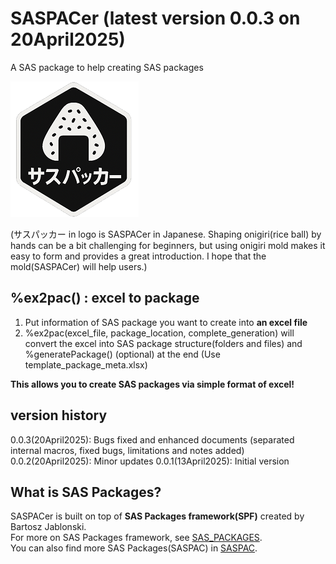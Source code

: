 # SASPACer (latest version 0.0.3 on 20April2025)
A SAS package to help creating SAS packages

![logo](https://github.com/Nakaya-Ryo/SASPACer/blob/main/saspacer_logo_small.png)

(サスパッカー in logo is SASPACer in Japanese. Shaping onigiri(rice ball) by hands can be a bit challenging for beginners, but using onigiri mold makes it easy to form and provides a great introduction. I hope that the mold(SASPACer) will help users.)

## %ex2pac() : excel to package
1. Put information of SAS package you want to create into **an excel file**
2. %ex2pac(excel_file, package_location, complete_generation) will convert the excel into SAS package structure(folders and files) and %generatePackage() (optional) at the end
   (Use template_package_meta.xlsx)

**This allows you to create SAS packages via simple format of excel!**

## version history
0.0.3(20April2025): Bugs fixed and enhanced documents (separated internal macros, fixed bugs, limitations and notes added)
0.0.2(20April2025): Minor updates
0.0.1(13April2025): Initial version

## What is SAS Packages?
SASPACer is built on top of **SAS Packages framework(SPF)** created by Bartosz Jablonski.  
For more on SAS Packages framework, see [SAS_PACKAGES](https://github.com/yabwon/SAS_PACKAGES).<br>
You can also find more SAS Packages(SASPAC) in [SASPAC](https://github.com/SASPAC).

